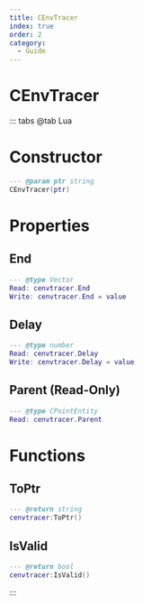 ```yaml
---
title: CEnvTracer
index: true
order: 2
category:
  - Guide
---
```


# CEnvTracer

::: tabs
@tab Lua
# Constructor
```lua
--- @param ptr string
CEnvTracer(ptr)
```
# Properties
## End 
```lua
--- @type Vector
Read: cenvtracer.End
Write: cenvtracer.End = value
```
## Delay 
```lua
--- @type number
Read: cenvtracer.Delay
Write: cenvtracer.Delay = value
```
## Parent (Read-Only)
```lua
--- @type CPointEntity
Read: cenvtracer.Parent
```
# Functions
## ToPtr
```lua
--- @return string
cenvtracer:ToPtr()
```
## IsValid
```lua
--- @return bool
cenvtracer:IsValid()
```

:::